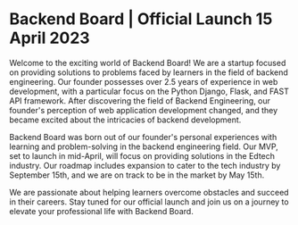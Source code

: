 # Backend Board | Official Launch 15 April 2023

Welcome to the exciting world of Backend Board! We are a startup focused on providing solutions to problems faced by learners in the field of backend engineering. Our founder possesses over 2.5 years of experience in web development, with a particular focus on the Python Django, Flask, and FAST API framework. After discovering the field of Backend Engineering, our founder's perception of web application development changed, and they became excited about the intricacies of backend development.

Backend Board was born out of our founder's personal experiences with learning and problem-solving in the backend engineering field. Our MVP, set to launch in mid-April, will focus on providing solutions in the Edtech industry. Our roadmap includes expansion to cater to the tech industry by September 15th, and we are on track to be in the market by May 15th.

We are passionate about helping learners overcome obstacles and succeed in their careers. Stay tuned for our official launch and join us on a journey to elevate your professional life with Backend Board.
